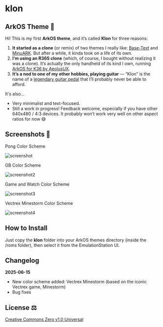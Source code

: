 # klon
## ArkOS Theme 🎨

Hi! This is my first **ArkOS theme**, and it’s called **Klon** for three reasons:

1. **It started as a clone** (or remix) of two themes I really like: [Base-Text](https://github.com/Jetup13/es-theme-base-text) and [MinuARK](https://github.com/Vidnez/es-theme-MinUArk). But after a while, it kinda took on a life of its own.
2. **I’m using an R36S clone** (which, of course, I bought without realizing it was a clone). It’s actually the only handheld of its kind I own, running [ArkOS for K36 by AeolusUX](https://github.com/AeolusUX/ArkOS-K36).
3. **It’s a nod to one of my other hobbies, playing guitar** — “Klon” is the name of a [legendary guitar pedal](https://reverb.com/brand/klon) that I’ll probably never be able to afford.

It's also...
* Very minimalist and text-focused.
* Still a work in progress! Feedback welcome, especially if you have other 640x480 / 4:3 devices. It probably won’t work very well on other aspect ratios for now 😅

## Screenshots 📸
Pong Color Scheme

![screenshot](https://github.com/user-attachments/assets/87e798d8-c250-4c59-927c-d7eb66feedc0)

GB Color Scheme

![screenshot2](https://github.com/user-attachments/assets/c9b45c78-159d-46ef-a8cc-d046f2b3e41a)

Game and Watch Color Scheme

![screenshot3](https://github.com/user-attachments/assets/bedf799e-0edf-477c-93de-be50a5c61c8b)

Vectrex Minestorm Color Scheme

![screenshot4](https://github.com/user-attachments/assets/31281fee-0ef4-4d82-9ef3-859ef7e27688)

## How to Install

Just copy the **klon** folder into your ArkOS themes directory (inside the /roms folder), then select it from the EmulationStation UI.

## Changelog

**2025-06-15**
* New color scheme added: Vectrex Minestorm (based on the iconic Vectrex game, Minestorm)
* Bug fixes

## License ⚖️

[Creative Commons Zero v1.0 Universal](https://creativecommons.org/publicdomain/zero/1.0/deed.en)
